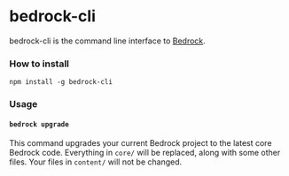 # bedrock-cli

bedrock-cli is the command line interface to [Bedrock](bedrock.mono.company).

### How to install

    npm install -g bedrock-cli

### Usage

#### `bedrock upgrade`
This command upgrades your current Bedrock project to the latest core Bedrock code. Everything in `core/` will be replaced,
along with some other files. Your files in `content/` will not be changed.
